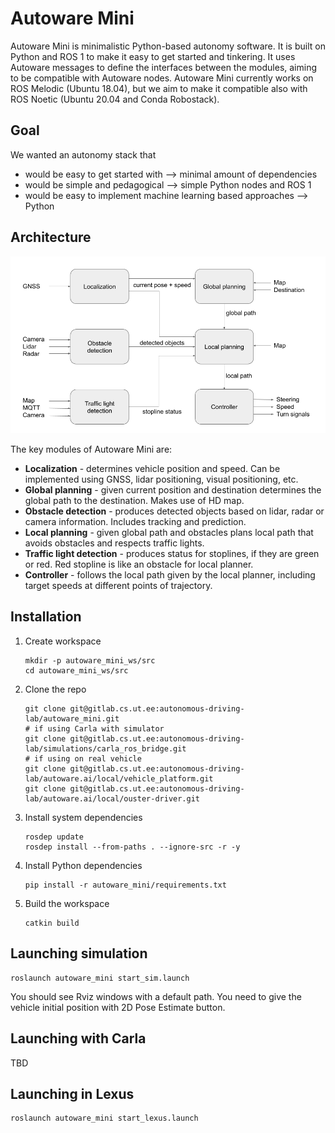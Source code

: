 # Autoware Mini

Autoware Mini is minimalistic Python-based autonomy software. It is built on Python and ROS 1 to make it easy to get started and tinkering. It uses Autoware messages to define the interfaces between the modules, aiming to be compatible with Autoware nodes. Autoware Mini currently works on ROS Melodic (Ubuntu 18.04), but we aim to make it compatible also with ROS Noetic (Ubuntu 20.04 and Conda Robostack).

## Goal

We wanted an autonomy stack that
* would be easy to get started with --> minimal amount of dependencies
* would be simple and pedagogical --> simple Python nodes and ROS 1
* would be easy to implement machine learning based approaches --> Python

## Architecture

![Autoware Mini diagram](images/diagram.png)

The key modules of Autoware Mini are:
* **Localization** - determines vehicle position and speed. Can be implemented using GNSS, lidar positioning, visual positioning, etc.
* **Global planning** - given current position and destination determines the global path to the destination. Makes use of HD map.
* **Obstacle detection** - produces detected objects based on lidar, radar or camera information. Includes tracking and prediction.
* **Local planning** - given global path and obstacles plans local path that avoids obstacles and respects traffic lights.
* **Traffic light detection** - produces status for stoplines, if they are green or red. Red stopline is like an obstacle for local planner.
* **Controller** - follows the local path given by the local planner, including target speeds at different points of trajectory.

## Installation

1. Create workspace
   ```
   mkdir -p autoware_mini_ws/src
   cd autoware_mini_ws/src
   ```

2. Clone the repo
   ```
   git clone git@gitlab.cs.ut.ee:autonomous-driving-lab/autoware_mini.git
   # if using Carla with simulator
   git clone git@gitlab.cs.ut.ee:autonomous-driving-lab/simulations/carla_ros_bridge.git
   # if using on real vehicle
   git clone git@gitlab.cs.ut.ee:autonomous-driving-lab/autoware.ai/local/vehicle_platform.git
   git clone git@gitlab.cs.ut.ee:autonomous-driving-lab/autoware.ai/local/ouster-driver.git
   ```

3. Install system dependencies

   ```
   rosdep update
   rosdep install --from-paths . --ignore-src -r -y
   ```

4. Install Python dependencies
   ```
   pip install -r autoware_mini/requirements.txt
   ```

5. Build the workspace
   ```
   catkin build
   ```

## Launching simulation

```
roslaunch autoware_mini start_sim.launch
```

You should see Rviz windows with a default path. You need to give the vehicle initial position with 2D Pose Estimate button.

## Launching with Carla

TBD


## Launching in Lexus

```
roslaunch autoware_mini start_lexus.launch
```